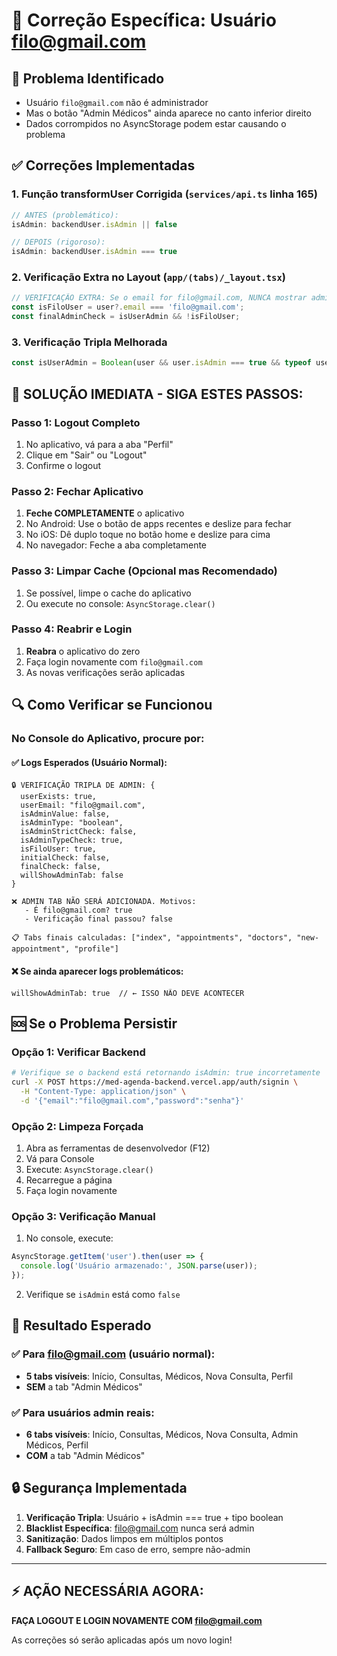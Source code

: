 # 🔧 Correção Específica: Usuário filo@gmail.com

## 🚨 Problema Identificado
- Usuário `filo@gmail.com` não é administrador
- Mas o botão "Admin Médicos" ainda aparece no canto inferior direito
- Dados corrompidos no AsyncStorage podem estar causando o problema

## ✅ Correções Implementadas

### 1. **Função transformUser Corrigida** (`services/api.ts` linha 165)
```typescript
// ANTES (problemático):
isAdmin: backendUser.isAdmin || false

// DEPOIS (rigoroso):
isAdmin: backendUser.isAdmin === true
```

### 2. **Verificação Extra no Layout** (`app/(tabs)/_layout.tsx`)
```typescript
// VERIFICAÇÃO EXTRA: Se o email for filo@gmail.com, NUNCA mostrar admin
const isFiloUser = user?.email === 'filo@gmail.com';
const finalAdminCheck = isUserAdmin && !isFiloUser;
```

### 3. **Verificação Tripla Melhorada**
```typescript
const isUserAdmin = Boolean(user && user.isAdmin === true && typeof user.isAdmin === 'boolean');
```

## 🚨 **SOLUÇÃO IMEDIATA - SIGA ESTES PASSOS:**

### Passo 1: Logout Completo
1. No aplicativo, vá para a aba "Perfil"
2. Clique em "Sair" ou "Logout"
3. Confirme o logout

### Passo 2: Fechar Aplicativo
1. **Feche COMPLETAMENTE** o aplicativo
2. No Android: Use o botão de apps recentes e deslize para fechar
3. No iOS: Dê duplo toque no botão home e deslize para cima
4. No navegador: Feche a aba completamente

### Passo 3: Limpar Cache (Opcional mas Recomendado)
1. Se possível, limpe o cache do aplicativo
2. Ou execute no console: `AsyncStorage.clear()`

### Passo 4: Reabrir e Login
1. **Reabra** o aplicativo do zero
2. Faça login novamente com `filo@gmail.com`
3. As novas verificações serão aplicadas

## 🔍 Como Verificar se Funcionou

### No Console do Aplicativo, procure por:

#### ✅ **Logs Esperados (Usuário Normal):**
```
🔒 VERIFICAÇÃO TRIPLA DE ADMIN: {
  userExists: true,
  userEmail: "filo@gmail.com",
  isAdminValue: false,
  isAdminType: "boolean",
  isAdminStrictCheck: false,
  isAdminTypeCheck: true,
  isFiloUser: true,
  initialCheck: false,
  finalCheck: false,
  willShowAdminTab: false
}

❌ ADMIN TAB NÃO SERÁ ADICIONADA. Motivos:
   - É filo@gmail.com? true
   - Verificação final passou? false

📋 Tabs finais calculadas: ["index", "appointments", "doctors", "new-appointment", "profile"]
```

#### ❌ **Se ainda aparecer logs problemáticos:**
```
willShowAdminTab: true  // ← ISSO NÃO DEVE ACONTECER
```

## 🆘 Se o Problema Persistir

### Opção 1: Verificar Backend
```bash
# Verifique se o backend está retornando isAdmin: true incorretamente
curl -X POST https://med-agenda-backend.vercel.app/auth/signin \
  -H "Content-Type: application/json" \
  -d '{"email":"filo@gmail.com","password":"senha"}'
```

### Opção 2: Limpeza Forçada
1. Abra as ferramentas de desenvolvedor (F12)
2. Vá para Console
3. Execute: `AsyncStorage.clear()`
4. Recarregue a página
5. Faça login novamente

### Opção 3: Verificação Manual
1. No console, execute:
```javascript
AsyncStorage.getItem('user').then(user => {
  console.log('Usuário armazenado:', JSON.parse(user));
});
```
2. Verifique se `isAdmin` está como `false`

## 🎯 Resultado Esperado

### ✅ **Para filo@gmail.com (usuário normal):**
- **5 tabs visíveis**: Início, Consultas, Médicos, Nova Consulta, Perfil
- **SEM** a tab "Admin Médicos"

### ✅ **Para usuários admin reais:**
- **6 tabs visíveis**: Início, Consultas, Médicos, Nova Consulta, Admin Médicos, Perfil
- **COM** a tab "Admin Médicos"

## 🔒 Segurança Implementada

1. **Verificação Tripla**: Usuário + isAdmin === true + tipo boolean
2. **Blacklist Específica**: filo@gmail.com nunca será admin
3. **Sanitização**: Dados limpos em múltiplos pontos
4. **Fallback Seguro**: Em caso de erro, sempre não-admin

---

## ⚡ **AÇÃO NECESSÁRIA AGORA:**

**FAÇA LOGOUT E LOGIN NOVAMENTE COM filo@gmail.com**

As correções só serão aplicadas após um novo login! 